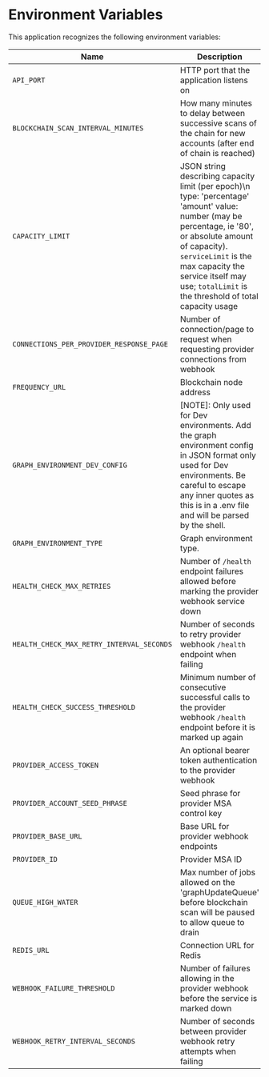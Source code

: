# Environment Variables

This application recognizes the following environment variables:

| Name                                      | Description                                                                                                                                                                                                                                                                      |             Range/Type             |  Required?   | Default |
| ----------------------------------------- | -------------------------------------------------------------------------------------------------------------------------------------------------------------------------------------------------------------------------------------------------------------------------------- | :--------------------------------: | :----------: | :-----: |
| `API_PORT`                                | HTTP port that the application listens on                                                                                                                                                                                                                                        |            1025 - 65535            |              |  3000   |
| `BLOCKCHAIN_SCAN_INTERVAL_MINUTES`        | How many minutes to delay between successive scans of the chain for new accounts (after end of chain is reached)                                                                                                                                                                 |                > 0                 |              |   180   |
| `CAPACITY_LIMIT`                          | JSON string describing capacity limit (per epoch)\n type: 'percentage' 'amount' value: number (may be percentage, ie '80', or absolute amount of capacity). `serviceLimit` is the max capacity the service itself may use; `totalLimit` is the threshold of total capacity usage |  JSON [(example)](./env.template)  |      Y       |         |
| `CONNECTIONS_PER_PROVIDER_RESPONSE_PAGE`  | Number of connection/page to request when requesting provider connections from webhook                                                                                                                                                                                           |                > 0                 |              |   100   |
| `FREQUENCY_URL`                           | Blockchain node address                                                                                                                                                                                                                                                          |       http(s): or ws(s): URL       |      Y       |         |
| `GRAPH_ENVIRONMENT_DEV_CONFIG`            | [NOTE]: Only used for Dev environments. Add the graph environment config in JSON format only used for Dev environments. Be careful to escape any inner quotes as this is in a .env file and will be parsed by the shell.                                                         |  JSON [(example)](./env.template)  | Y (if 'Dev') |         |
| `GRAPH_ENVIRONMENT_TYPE`                  | Graph environment type.                                                                                                                                                                                                                                                          | Mainnet\|TestnetPaseo\|Dev |      Y       |         |
| `HEALTH_CHECK_MAX_RETRIES`                | Number of `/health` endpoint failures allowed before marking the provider webhook service down                                                                                                                                                                                   |                >= 0                |              |   20    |
| `HEALTH_CHECK_MAX_RETRY_INTERVAL_SECONDS` | Number of seconds to retry provider webhook `/health` endpoint when failing                                                                                                                                                                                                      |                > 0                 |              |   64    |
| `HEALTH_CHECK_SUCCESS_THRESHOLD`          | Minimum number of consecutive successful calls to the provider webhook `/health` endpoint before it is marked up again                                                                                                                                                           |                > 0                 |              |   10    |
| `PROVIDER_ACCESS_TOKEN`                   | An optional bearer token authentication to the provider webhook                                                                                                                                                                                                                  |               string               |              |         |
| `PROVIDER_ACCOUNT_SEED_PHRASE`            | Seed phrase for provider MSA control key                                                                                                                                                                                                                                         |               string               |      Y       |         |
| `PROVIDER_BASE_URL`                       | Base URL for provider webhook endpoints                                                                                                                                                                                                                                          |                URL                 |      Y       |         |
| `PROVIDER_ID`                             | Provider MSA ID                                                                                                                                                                                                                                                                  |              integer               |      Y       |         |
| `QUEUE_HIGH_WATER`                        | Max number of jobs allowed on the 'graphUpdateQueue' before blockchain scan will be paused to allow queue to drain                                                                                                                                                               |               >= 100               |              |  1000   |
| `REDIS_URL`                               | Connection URL for Redis                                                                                                                                                                                                                                                         |                URL                 |      Y       |
| `WEBHOOK_FAILURE_THRESHOLD`               | Number of failures allowing in the provider webhook before the service is marked down                                                                                                                                                                                            |                > 0                 |              |    3    |
| `WEBHOOK_RETRY_INTERVAL_SECONDS`          | Number of seconds between provider webhook retry attempts when failing                                                                                                                                                                                                           |                > 0                 |              |   10    |
